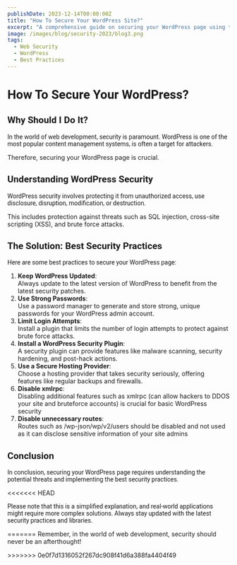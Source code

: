 ```yaml
---
publishDate: 2023-12-14T00:00:00Z
title: "How To Secure Your WordPress Site?"
excerpt: "A comprehensive guide on securing your WordPress page using the best security practices."
image: /images/blog/security-2023/blog3.png
tags:
  - Web Security
  - WordPress
  - Best Practices
---
```


<title>How To Secure WordPress? | Omni Security</title>
<meta name="description" content="Learn how to protect your wordpress  page with a list of valuable best-security practices. Understand the nature of making a wordpress page secure and protected.">

<h1 style="font-family: 'Roboto', sans-serif;">How To Secure Your WordPress?</h1>

<h2 style="font-family: 'Roboto', sans-serif;">Why Should I Do It?</h2>

<p style="font-family: 'Roboto', sans-serif;">
In the world of web development, security is paramount. 
WordPress is one of the most popular content management systems, is often a target for attackers.

Therefore, securing your WordPress page is crucial.</p>

<h2 style="font-family: 'Roboto', sans-serif;">Understanding WordPress Security</h2>

<p style="font-family: 'Roboto', sans-serif;">
WordPress security involves protecting it from unauthorized access, use disclosure, disruption, modification, or destruction.

This includes protection against threats such as SQL injection, cross-site scripting (XSS), and brute force attacks.</p>

<h2 style="font-family: 'Roboto', sans-serif;">The Solution: Best Security Practices</h2>

<p style="font-family: 'Roboto', sans-serif;">
Here are some best practices to secure your WordPress page:
</p>

1. **Keep WordPress Updated**: <br>Always update to the latest version of WordPress to benefit from the latest security patches.
2. **Use Strong Passwords**: <br>Use a password manager to generate and store strong, unique passwords for your WordPress admin account.
3. **Limit Login Attempts**: <br>Install a plugin that limits the number of login attempts to protect against brute force attacks.
4. **Install a WordPress Security Plugin**: <br>A security plugin can provide features like malware scanning, security hardening, and post-hack actions.
5. **Use a Secure Hosting Provider**: <br>Choose a hosting provider that takes security seriously, offering features like regular backups and firewalls.
6. **Disable xmlrpc**: <br>Disabling additional features such as xmlrpc (can allow hackers to DDOS your site and bruteforce accounts) is crucial for basic WordPress security
7. **Disable unnecessary routes**: <br>Routes such as /wp-json/wp/v2/users should be disabled and not used as it can disclose sensitive information of your site admins

<h2 style="font-family: 'Roboto', sans-serif;">Conclusion</h2>

<p style="font-family: 'Roboto', sans-serif;">
In conclusion, securing your WordPress page requires understanding the potential threats and implementing the best security practices.

<<<<<<< HEAD

<p style="font-family: 'Roboto', sans-serif;">
Please note that this is a simplified explanation, and real-world applications might require more complex solutions. Always stay updated with the latest security practices and libraries.
</p>
=======
Remember, in the world of web development, security should never be an afterthought!</p>
>>>>>>> 0e0f7d1316052f267dc908f41d6a388fa4404f49
